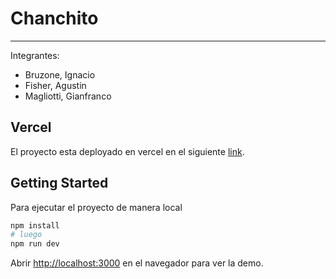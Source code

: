 # Chanchito

---

Integrantes:

- Bruzone, Ignacio
- Fisher, Agustin
- Magliotti, Gianfranco

## Vercel

El proyecto esta deployado en vercel en el siguiente [link](chanchito.vercel.app/home).

## Getting Started

Para ejecutar el proyecto de manera local

```bash
npm install
# luego
npm run dev
```

Abrir [http://localhost:3000](http://localhost:3000) en el navegador para ver la demo.
